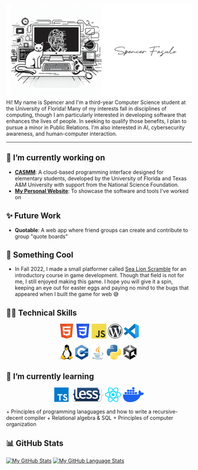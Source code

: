 <img src="images/Me!.png">
Hi! My name is Spencer and I'm a third-year Computer Science student at the University of Florida! Many of my interests fall in disciplines of computing, though I am particularly interested in developing software that enhances the lives of people. In seeking to qualify those benefits, I plan to pursue a minor in Public Relations. I'm also interested in AI, cybersecurity awareness, and human-computer interaction.

---

## 🔭 I’m currently working on
+ [**CASMM**](https://github.com/CEN3031Team10f/Emerald-Project02-10f): A cloud-based programming interface designed for elementary students, developed by the University of Florida and Texas A&M University with support from the National Science Foundation.
+ [**My Personal Website**](https://fasulo.one): To showcase the software and tools I've worked on

## ✨ Future Work
+ **Quotable**: A web app where friend groups can create and contribute to group "quote boards"

## 🦭 Something Cool
+ In Fall 2022, I made a small platformer called [Sea Lion Scramble](https://www.fasulo.one/sls/) for an introductory course in game development. Though that field is not for me, I still enjoyed making this game. I hope you will give it a spin, keeping an eye out for easter eggs and paying no mind to the bugs that appeared when I built the game for web 😅

## 👨‍💻 Technical Skills
<p align="center">
  <a title="HTML5" href="https://html.spec.whatwg.org/multipage/"><img src="images/html5.png" height="40"></a>
  <a title="CSS3" href="https://developer.mozilla.org/en-US/docs/Web/CSS"><img src="images/css3.png" height="40"></a>
  <a title="Javascript" href="https://developer.mozilla.org/en-US/docs/Web/javascript"><img src="images/javascript.png" height="40"></a>
  <a title="WordPress" href="https://wordpress.org"><img src="images/wordpress.png" height="40"></a>
  <a title="Visual Studio Code" href="https://code.visualstudio.com/"><img src="images/vscode.png" height="40"></a>
</p>
<p align="center">
  <a title="Linux" href="https://www.linuxfoundation.org/"><img src="images/Tux.png" height="40"></a>
  <a title="C++" href="https://isocpp.org/"><img src="images/cpp.png" height="40"></a>
  <a title="Java" href="https://www.java.com/"><img src="images/java.png" height="40"></a>
  <a title="Python" href="https://www.python.org/"><img src="images/python.png" height="40"></a>
  <a title="Unity" href="https://unity.com/"><img src="images/unity.png" height="40"></a>
</p>

## 🌱 I’m currently learning
<p align="center">
    <a title="Typescript" href="https://www.typescriptlang.org/"><img src="images/typescript.png" height="40"></a>
    <a title="Less.js" href="https://lesscss.org/"><img src="images/less.png" height="40"></a>
    <a title="React" href="https://react.dev/"><img src="images/react.png" height="40"></a>
    <a title="Docker" href="https://www.docker.com/"><img src="images/docker.png" height="40"></a>
</p>
+ Principles of programming lanaguages and how to write a recursive-decent compiler
+ Relational algebra & SQL
+ Principles of computer organization

## 📊 GitHub Stats
[![My GitHub Stats](https://github-readme-stats.vercel.app/api/?username=spfncer&count_private=true&theme=transparent&showicons=true)]()
[![My GitHub Language Stats](https://github-readme-stats.vercel.app/api/top-langs/?username=spfncer&langs_count=5&theme=transparent)]()

<!--
**spfncer/spfncer** is a ✨ _special_ ✨ repository because its `README.md` (this file) appears on your GitHub profile.

Here are some ideas to get you started:

-...
- 👯 I’m looking to collaborate on ...
- 🤔 I’m looking for help with ...
- 💬 Ask me about ...
- 📫 How to reach me: ...
- 😄 Pronouns: ...
- ⚡ Fun fact: ...
-->
